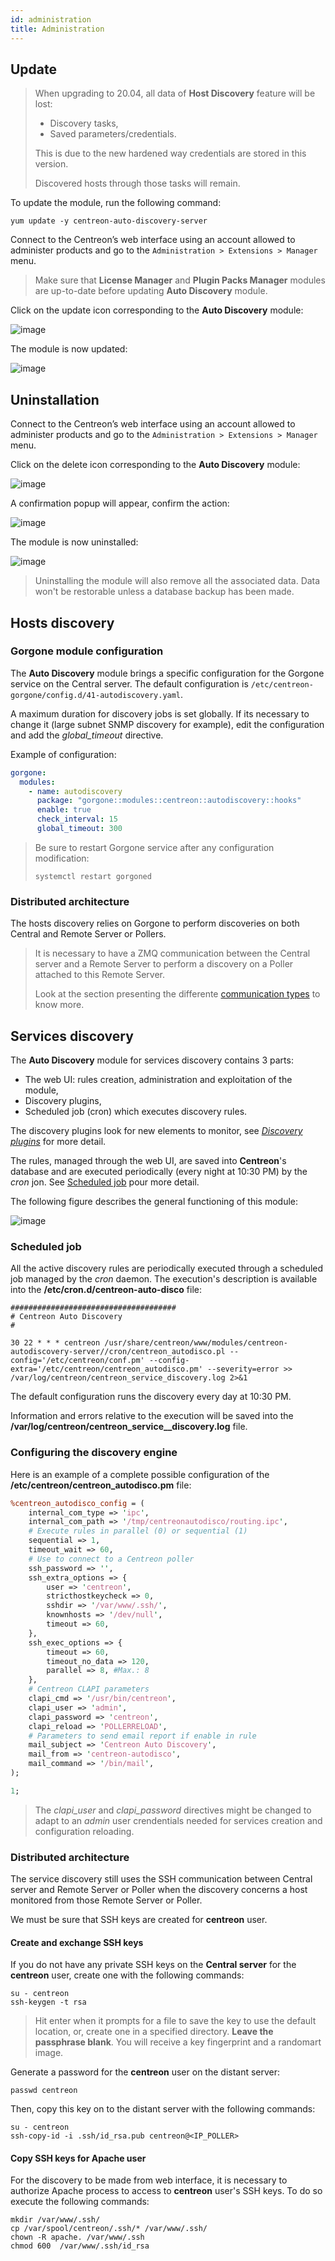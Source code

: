 ```yaml
---
id: administration
title: Administration
---
```


## Update

> When upgrading to 20.04, all data of **Host Discovery** feature will be lost:
>
> - Discovery tasks,
> - Saved parameters/credentials.
>
> This is due to the new hardened way credentials are stored in this version.
>
> Discovered hosts through those tasks will remain.

To update the module, run the following command:

``` shell
yum update -y centreon-auto-discovery-server
```

Connect to the Centreon’s web interface using an account allowed to administer
products and go to the `Administration > Extensions > Manager` menu.

> Make sure that **License Manager** and **Plugin Packs Manager** modules are
> up-to-date before updating **Auto Discovery** module.

Click on the update icon corresponding to the **Auto Discovery**
module:

![image](../../assets/monitoring/discovery/update.png)

The module is now updated:

![image](../../assets/monitoring/discovery/install-after.png)

## Uninstallation

Connect to the Centreon’s web interface using an account allowed to administer
products and go to the `Administration > Extensions > Manager` menu.

Click on the delete icon corresponding to the **Auto Discovery**
module:

![image](../../assets/monitoring/discovery/install-after.png)

A confirmation popup will appear, confirm the action:

![image](../../assets/monitoring/discovery/uninstall-popin.png)

The module is now uninstalled:

![image](../../assets/monitoring/discovery/install-before.png)

> Uninstalling the module will also remove all the associated data. Data won't
> be restorable unless a database backup has been made.

## Hosts discovery

### Gorgone module configuration

The **Auto Discovery** module brings a specific configuration for the Gorgone
service on the Central server. The default configuration is
`/etc/centreon-gorgone/config.d/41-autodiscovery.yaml`.

A maximum duration for discovery jobs is set globally. If its necessary to
change it (large subnet SNMP discovery for example), edit the configuration and
add the *global_timeout* directive.

Example of configuration:

```yaml
gorgone:
  modules:
    - name: autodiscovery
      package: "gorgone::modules::centreon::autodiscovery::hooks"
      enable: true
      check_interval: 15
      global_timeout: 300
```

> Be sure to restart Gorgone service after any configuration modification:
>
> ```shell
> systemctl restart gorgoned
> ```

### Distributed architecture

The hosts discovery relies on Gorgone to perform discoveries on both Central
and Remote Server or Pollers.

> It is necessary to have a ZMQ communication between the Central server and a
> Remote Server to perform a discovery on a Poller attached to this Remote
> Server.
>
> Look at the section presenting the differente [communication
> types](../monitoring-servers/communications.md) to know more.

## Services discovery

The **Auto Discovery** module for services discovery contains 3 parts:

  - The web UI: rules creation, administration and exploitation of the module,
  - Discovery plugins,
  - Scheduled job (cron) which executes discovery rules.

The discovery plugins look for new elements to monitor, see *[Discovery
plugins](services-discovery.md#discovery-plugins)* for more
detail.

The rules, managed through the web UI, are saved into **Centreon**'s database
and are executed periodically (every night at 10:30 PM) by the *cron* jon. See
[Scheduled job](#scheduled-job) pour more detail.

The following figure describes the general functioning of this module:

![image](../../assets/monitoring/discovery/services-discovery-schema.png)

### Scheduled job

All the active discovery rules are periodically executed through a scheduled job
managed by the *cron* daemon. The execution's description is available into the
**/etc/cron.d/centreon-auto-disco** file:

``` shell
#####################################
# Centreon Auto Discovery
#

30 22 * * * centreon /usr/share/centreon/www/modules/centreon-autodiscovery-server//cron/centreon_autodisco.pl --config='/etc/centreon/conf.pm' --config-extra='/etc/centreon/centreon_autodisco.pm' --severity=error >> /var/log/centreon/centreon_service_discovery.log 2>&1
```

The default configuration runs the discovery every day at 10:30 PM.

Information and errors relative to the execution will be saved into the
**/var/log/centreon/centreon\_service_\_discovery.log** file.

### Configuring the discovery engine

Here is an example of a complete possible configuration of the
**/etc/centreon/centreon\_autodisco.pm** file:

``` perl
%centreon_autodisco_config = (
    internal_com_type => 'ipc',
    internal_com_path => '/tmp/centreonautodisco/routing.ipc',
    # Execute rules in parallel (0) or sequential (1)
    sequential => 1,
    timeout_wait => 60,
    # Use to connect to a Centreon poller
    ssh_password => '',
    ssh_extra_options => {
        user => 'centreon',
        stricthostkeycheck => 0,
        sshdir => '/var/www/.ssh/',
        knownhosts => '/dev/null',
        timeout => 60,
    },
    ssh_exec_options => {
        timeout => 60,
        timeout_no_data => 120,
        parallel => 8, #Max.: 8
    },
    # Centreon CLAPI parameters
    clapi_cmd => '/usr/bin/centreon',
    clapi_user => 'admin',
    clapi_password => 'centreon',
    clapi_reload => 'POLLERRELOAD',
    # Parameters to send email report if enable in rule
    mail_subject => 'Centreon Auto Discovery',
    mail_from => 'centreon-autodisco',
    mail_command => '/bin/mail',
);

1;
```

> The *clapi_user* and *clapi_password* directives might be changed to adapt to
> an *admin* user crendentials needed for services creation and configuration
> reloading.

### Distributed architecture

The service discovery still uses the SSH communication between Central server
and Remote Server or Poller when the discovery concerns a host monitored from
those Remote Server or Poller.

We must be sure that SSH keys are created for **centreon** user.

#### Create and exchange SSH keys

If you do not have any private SSH keys on the **Central server** for the
**centreon** user, create one with the following commands:

``` shell
su - centreon
ssh-keygen -t rsa
```

> Hit enter when it prompts for a file to save the key to use the default
> location, or, create one in a specified directory. **Leave the passphrase
> blank**. You will receive a key fingerprint and a randomart image.

Generate a password for the **centreon** user on the distant server:

``` shell
passwd centreon
```

Then, copy this key on to the distant server with the following commands:

``` shell
su - centreon
ssh-copy-id -i .ssh/id_rsa.pub centreon@<IP_POLLER>
```

#### Copy SSH keys for Apache user

For the discovery to be made from web interface, it is necessary to authorize
Apache process to access to **centreon** user's SSH keys. To do so execute the
following commands:

``` shell
mkdir /var/www/.ssh/
cp /var/spool/centreon/.ssh/* /var/www/.ssh/
chown -R apache. /var/www/.ssh
chmod 600  /var/www/.ssh/id_rsa
```
